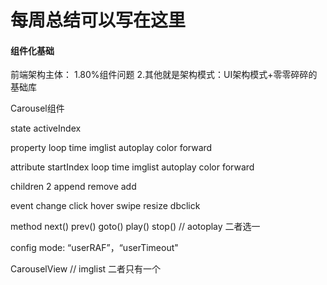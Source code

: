# 每周总结可以写在这里
#### 组件化基础
前端架构主体： 
  1.80%组件问题 
  2.其他就是架构模式：UI架构模式+零零碎碎的基础库

Carousel组件

state activeIndex

property loop time imglist autoplay color forward

attribute startIndex loop time imglist autoplay color forward

children 2 append remove add

event change click hover swipe resize dbclick

method next() prev() goto() play() stop() // aotoplay 二者选一

config mode: “userRAF”，“userTimeout"

CarouselView // imglist 二者只有一个
